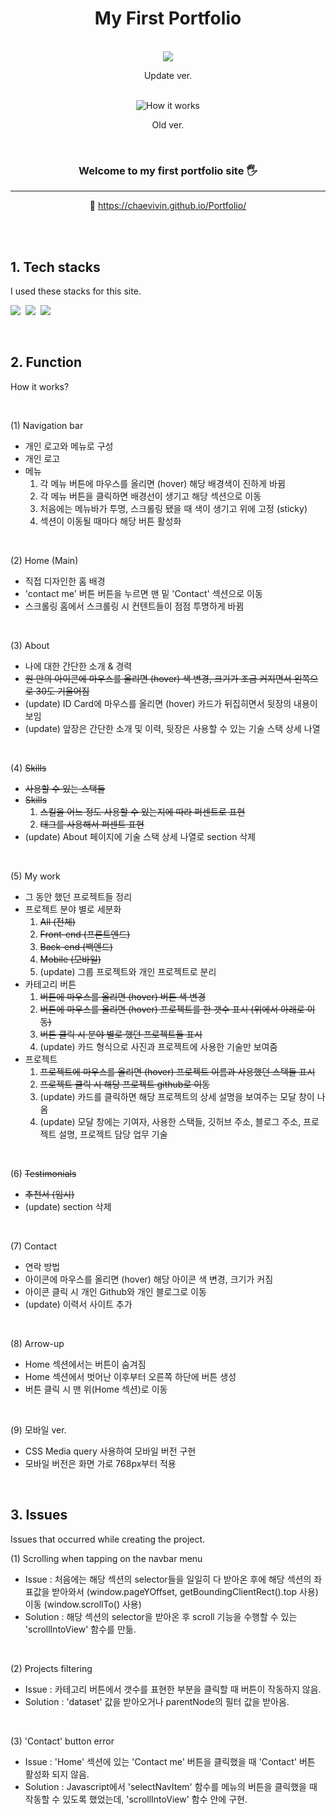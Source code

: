 <div align="center">
    <h1>My First Portfolio</h1>
    <br>
    <img src="https://user-images.githubusercontent.com/83055813/215501680-3cfe536a-0809-47aa-adf4-9ced73c0c4a4.gif" />
    <p> Update ver.</p>
    <br>
    <img src="https://user-images.githubusercontent.com/83055813/155542548-a56683dc-a2b2-4d51-ace6-dc8b87f18fa3.gif" alt="How it works"/>
    <p>Old ver.</p>

<br>

<h3>Welcome to my first portfolio site 🖐</h3>

<hr/>

🔗 https://chaevivin.github.io/Portfolio/

</div>

<br>
<br>

<h2>1. Tech stacks</h2>
<p>I used these stacks for this site.</p>
<p>
    <img src="https://img.shields.io/badge/HTML-E34F26?style=flat-square&logo=HTML5&logoColor=white"/>&nbsp <img src="https://img.shields.io/badge/CSS-1572B6?style=flat-square&logo=CSS3&logoColor=white"/>&nbsp <img src="https://img.shields.io/badge/JavaScript-F7DF1E?style=flat-square&logo=JavaScript&logoColor=white"/>
</p>

<br>

<h2>2. Function</h2>
<p>How it works?</p>

<br>

(1) Navigation bar

- 개인 로고와 메뉴로 구성
- 개인 로고
- 메뉴
    1. 각 메뉴 버튼에 마우스를 올리면 (hover) 해당 배경색이 진하게 바뀜
    2. 각 메뉴 버튼을 클릭하면 배경선이 생기고 해당 섹션으로 이동
    3. 처음에는 메뉴바가 투명, 스크롤링 됐을 때 색이 생기고 위에 고정 (sticky)
    4. 섹션이 이동될 때마다 해당 버튼 활성화

<br>

(2) Home (Main)
- 직접 디자인한 홈 배경
- 'contact me' 버튼
    버튼을 누르면 맨 밑 'Contact' 섹션으로 이동
- 스크롤링
    홈에서 스크롤링 시 컨텐트들이 점점 투명하게 바뀜

<br>

(3) About
- 나에 대한 간단한 소개 & 경력
- ~~원 안의 아이콘에 마우스를 올리면 (hover) 색 변경, 크기가 조금 커지면서 왼쪽으로 30도 기울어짐~~ 
- (update) ID Card에 마우스를 올리면 (hover) 카드가 뒤집히면서 뒷장의 내용이 보임
- (update) 앞장은 간단한 소개 및 이력, 뒷장은 사용할 수 있는 기술 스택 상세 나열

<br>


(4) ~~Skills~~
- ~~사용할 수 있는 스택들~~
- ~~Skills~~
    1. ~~스킬을 어느 정도 사용할 수 있는지에 따라 퍼센트로 표현~~
    2. ~~<div> 태그를 사용해서 퍼센트 표현~~
- (update) About 페이지에 기술 스택 상세 나열로 section 삭제

<br>

(5) My work
- 그 동안 했던 프로젝트들 정리 
- 프로젝트 분야 별로 세분화
    1. ~~All (전체)~~
    2. ~~Front-end (프론트엔드)~~
    3. ~~Back-end (백엔드)~~
    4. ~~Mobile (모바일)~~
    5. (update) 그룹 프로젝트와 개인 프로젝트로 분리
- 카테고리 버튼
    1. ~~버튼에 마우스를 올리면 (hover) 버튼 색 변경~~
    2. ~~버튼에 마우스를 올리면 (hover) 프로젝트를 한 갯수 표시 (위에서 아래로 이동)~~
    3. ~~버튼 클릭 시 분야 별로 했던 프로젝트들 표시~~
    4. (update) 카드 형식으로 사진과 프로젝트에 사용한 기술만 보여줌
- 프로젝트
    1. ~~프로젝트에 마우스를 올리면 (hover) 프로젝트 이름과 사용했던 스택들 표시~~
    2. ~~프로젝트 클릭 시 해당 프로젝트 github로 이동~~
    3. (update) 카드를 클릭하면 해당 프로젝트의 상세 설명을 보여주는 모달 창이 나옴
    4. (update) 모달 창에는 기여자, 사용한 스택들, 깃허브 주소, 블로그 주소, 프로젝트 설명, 프로젝트 담당 업무 기술

<br>

(6) ~~Testimonials~~
- ~~추천서 (임시)~~
- (update) section 삭제

<br>

(7) Contact
- 연락 방법
- 아이콘에 마우스를 올리면 (hover) 해당 아이콘 색 변경, 크기가 커짐
- 아이콘 클릭 시 개인 Github와 개인 블로그로 이동
- (update) 이력서 사이트 추가

<br>

(8) Arrow-up
- Home 섹션에서는 버튼이 숨겨짐
- Home 섹션에서 벗어난 이후부터 오른쪽 하단에 버튼 생성
- 버튼 클릭 시 맨 위(Home 섹션)로 이동

<br>

(9) 모바일 ver.
- CSS Media query 사용하여 모바일 버전 구현
- 모바일 버전은 화면 가로 768px부터 적용

<br>

<h2>3. Issues</h2>
Issues that occurred while creating the project.

<br>

(1) Scrolling when tapping on the navbar menu
- Issue : 처음에는 해당 섹션의 selector들을 일일히 다 받아온 후에 해당 섹션의 좌표값을 받아와서 (window.pageYOffset, getBoundingClientRect().top 사용) 이동 (window.scrollTo() 사용)
- Solution : 해당 섹션의 selector을 받아온 후 scroll 기능을 수행할 수 있는 'scrollIntoView' 함수를 만듦.

<br>

(2) Projects filtering

- Issue : 카테고리 버튼에서 갯수를 표현한 부분을 클릭할 때 버튼이 작동하지 않음.
- Solution : 'dataset' 값을 받아오거나 parentNode의 필터 값을 받아옴.

<br>

(3) 'Contact' button error
- Issue : 'Home' 섹션에 있는 'Contact me' 버튼을 클릭했을 때 'Contact' 버튼 활성화 되지 않음.
- Solution : Javascript에서 'selectNavItem' 함수를 메뉴의 버튼을 클릭했을 때 작동할 수 있도록 했었는데, 'scrollIntoView' 함수 안에 구현.

<br>